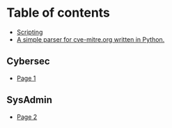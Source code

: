 # Table of contents

* [Scripting](README.md)
* [A simple parser for cve-mitre.org written in Python.](a-simple-parser-for-cve-mitre.org-written-in-python..md)

## Cybersec

* [Page 1](cybersec/page-1.md)

## SysAdmin

* [Page 2](sysadmin/page-2.md)
